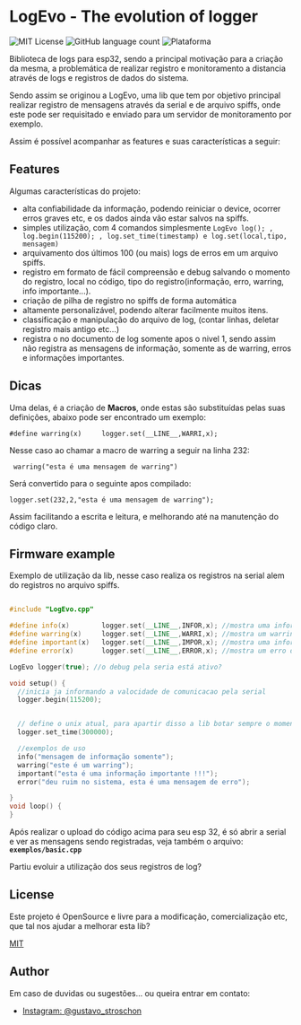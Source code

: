 # LogEvo - The evolution of logger
![MIT License](https://img.shields.io/badge/License-MIT-green.svg?style=for-the-badge) 
![GitHub language count](https://img.shields.io/github/languages/count/gustavors1608/lOGeVO?style=for-the-badge) 
![Plataforma](https://img.shields.io/badge/Plataforma-ESP32-green?style=for-the-badge)


Biblioteca de logs para esp32, sendo a principal motivação para a criação da mesma, a problemática de realizar registro e monitoramento a distancia através de logs e registros de dados do sistema.

Sendo assim se originou a LogEvo, uma lib que tem por objetivo principal realizar registro de mensagens através da serial e de arquivo spiffs, onde este pode ser requisitado e enviado para um servidor de monitoramento por exemplo.

Assim é possível acompanhar as features e suas características a seguir:

## Features
Algumas características do projeto:

- alta confiabilidade da informação, podendo reiniciar o device, ocorrer erros graves etc, e os dados ainda vão estar salvos na spiffs.
- simples utilização, com 4 comandos simplesmente ```LogEvo log(); , log.begin(115200); , log.set_time(timestamp) e log.set(local,tipo, mensagem)```
- arquivamento dos últimos 100 (ou mais) logs de erros em um arquivo spiffs.
- registro em formato de fácil compreensão e debug salvando o momento do registro, local no código, tipo do registro(informação, erro, warring, info importante...).
- criação de pilha de registro no spiffs de forma automática
- altamente personalizável, podendo alterar facilmente muitos itens.
- classificação e manipulação do arquivo de log, (contar linhas, deletar registro mais antigo etc...)
- registra o no documento de log somente apos o nivel 1, sendo assim não registra as mensagens de informação, somente as de warring, erros e informações importantes.
## Dicas

Uma delas, é a criação de **Macros**, onde estas são substituídas pelas suas definições, abaixo pode ser encontrado um exemplo:

```#define warring(x)     logger.set(__LINE__,WARRI,x);```

Nesse caso ao chamar a macro de warring a seguir na linha 232:

``` warring("esta é uma mensagem de warring")```

Será convertido para o seguinte apos compilado:

```logger.set(232,2,"esta é uma mensagem de warring");```

Assim facilitando a escrita e leitura, e melhorando até na manutenção do código claro.
## Firmware example

Exemplo de utilização da lib, nesse caso realiza os registros na serial alem do registros no arquivo spiffs.


```cpp / arduino

#include "LogEvo.cpp"

#define info(x)        logger.set(__LINE__,INFOR,x); //mostra uma informacao, exibinto tambem a linha do mesmo
#define warring(x)     logger.set(__LINE__,WARRI,x); //mostra um warring ou alerta 
#define important(x)   logger.set(__LINE__,IMPOR,x); //mostra uma informacao importante, exemplo, "firmware atualizado para v1.86.3"
#define error(x)       logger.set(__LINE__,ERROR,x); //mostra um erro do sistema

LogEvo logger(true); //o debug pela seria está ativo?

void setup() {
  //inicia ja informando a valocidade de comunicacao pela serial
  logger.begin(115200);


  // define o unix atual, para apartir disso a lib botar sempre o momento do erro
  logger.set_time(300000);

  //exemplos de uso
  info("mensagem de informação somente");
  warring("este é um warring");
  important("esta é uma informação importante !!!");
  error("deu ruim no sistema, esta é uma mensagem de erro");

}
void loop() {
}

```
Após realizar o upload do código acima para seu esp 32, é só abrir a serial e ver as mensagens sendo registradas, veja também o arquivo: **```exemplos/basic.cpp```**

Partiu evoluir a utilização dos seus registros de log? 




## License

Este projeto é OpenSource e livre para a modificação, comercialização etc, que tal nos ajudar a melhorar esta lib?

[MIT](https://choosealicense.com/licenses/mit/)


## Author
Em caso de duvidas ou sugestões... ou queira entrar em contato:
- [Instagram: @gustavo_stroschon](https://www.instagram.com/gustavo_stroschon)

